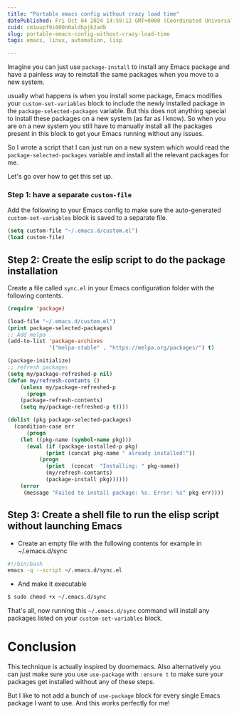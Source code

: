 ```yaml
---
title: "Portable emacs config without crazy load time"
datePublished: Fri Oct 04 2024 14:59:12 GMT+0000 (Coordinated Universal Time)
cuid: cm1uupf9i000n0aldhpjk2adb
slug: portable-emacs-config-without-crazy-load-time
tags: emacs, linux, automation, lisp

---
```


Imagine you can just use `package-install` to install any Emacs package and have a painless way to reinstall the same packages when you move to a new system.

usually what happens is when you install some package, Emacs modifies your `custom-set-variables` block to include the newly installed package in the `package-selected-packages` variable. But this does not anything special to install these packages on a new system (as far as I know). So when you are on a new system you still have to manually install all the packages present in this block to get your Emacs running without any issues.

So I wrote a script that I can just run on a new system which would read the `package-selected-packages` variable and install all the relevant packages for me.

Let's go over how to get this set up.

### Step 1: have a separate `custom-file`

Add the following to your Emacs config to make sure the auto-generated `custom-set-variables` block is saved to a separate file.

```lisp
(setq custom-file "~/.emacs.d/custom.el")
(load custom-file)
```

## Step 2: Create the eslip script to do the package installation

Create a file called `sync.el` in your Emacs configuration folder with the following contents.

```lisp
(require 'package)

(load-file "~/.emacs.d/custom.el")
(print package-selected-packages)
;; Add melpa
(add-to-list 'package-archives
             '("melpa-stable" . "https://melpa.org/packages/") t)

(package-initialize)
;; refresh packages
(setq my/package-refreshed-p nil)
(defun my/refresh-contants ()
    (unless my/package-refreshed-p
      (progn
	(package-refresh-contents)
	(setq my/package-refreshed-p t))))

(dolist (pkg package-selected-packages)
  (condition-case err
      (progn
	(let ((pkg-name (symbol-name pkg)))
	  (eval (if (package-installed-p pkg)
		    (print (concat pkg-name " already installed!"))
		  (progn
		    (print  (concat  "Installing: " pkg-name))
		    (my/refresh-contants)
		    (package-install pkg))))))
    (error
     (message "Failed to install package: %s. Error: %s" pkg err))))
```

## Step 3: Create a shell file to run the elisp script without launching Emacs

* Create an empty file with the following contents for example in ~/.emacs.d/sync
    

```bash
#!/bin/bash
emacs -q --script ~/.emacs.d/sync.el
```

* And make it executable
    

```bash
$ sudo chmod +x ~/.emacs.d/sync
```

That's all, now running this `~/.emacs.d/sync` command will install any packages listed on your `custom-set-variables` block.

# Conclusion

This technique is actually inspired by doomemacs. Also alternatively you can just make sure you use `use-package` with `:ensure t` to make sure your packages get installed without any of these steps.

But I like to not add a bunch of `use-package` block for every single Emacs package I want to use. And this works perfectly for me!